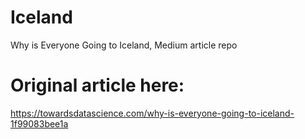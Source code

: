 # Iceland
Why is Everyone Going to Iceland, Medium article repo
# Original article here:

https://towardsdatascience.com/why-is-everyone-going-to-iceland-1f99083bee1a
